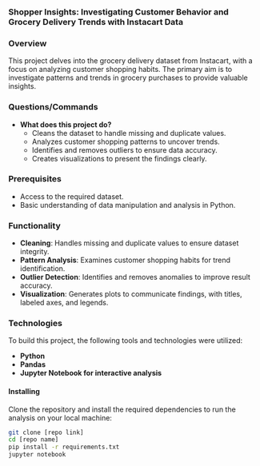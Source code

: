 ### Shopper Insights: Investigating Customer Behavior and Grocery Delivery Trends with Instacart Data

### Overview
This project delves into the grocery delivery dataset from Instacart, with a focus on analyzing customer shopping habits. The primary aim is to investigate patterns and trends in grocery purchases to provide valuable insights.

### Questions/Commands
- **What does this project do?**
    - Cleans the dataset to handle missing and duplicate values.
    - Analyzes customer shopping patterns to uncover trends.
    - Identifies and removes outliers to ensure data accuracy.
    - Creates visualizations to present the findings clearly.

### Prerequisites
- Access to the required dataset.
- Basic understanding of data manipulation and analysis in Python.

### Functionality
- **Cleaning**: Handles missing and duplicate values to ensure dataset integrity.
- **Pattern Analysis**: Examines customer shopping habits for trend identification.
- **Outlier Detection**: Identifies and removes anomalies to improve result accuracy.
- **Visualization**: Generates plots to communicate findings, with titles, labeled axes, and legends.

### Technologies
To build this project, the following tools and technologies were utilized:
- **Python**
- **Pandas**
- **Jupyter Notebook for interactive analysis**

#### Installing
Clone the repository and install the required dependencies to run the analysis on your local machine:
```bash
git clone [repo link]
cd [repo name]
pip install -r requirements.txt
jupyter notebook
